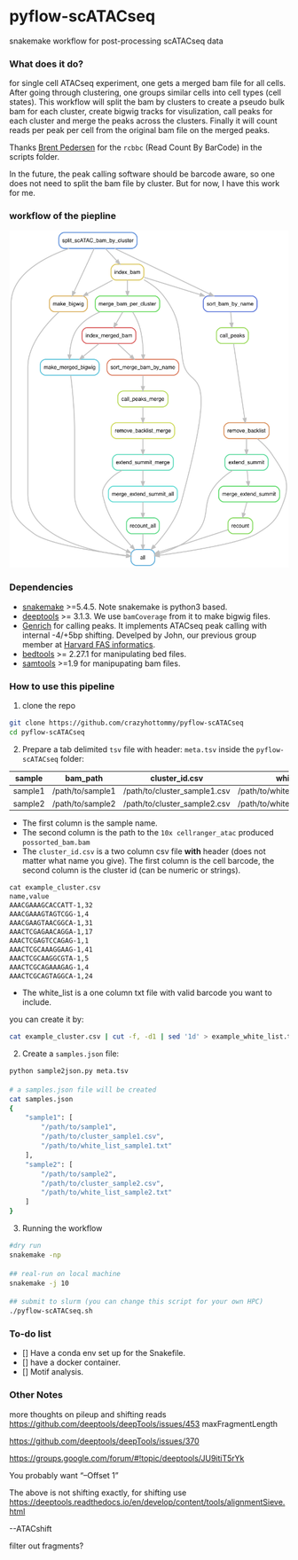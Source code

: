 # pyflow-scATACseq
snakemake workflow for post-processing scATACseq data

### What does it do?

for single cell ATACseq experiment, one gets a merged bam file for all cells. After going through clustering, one groups similar cells into cell types (cell states). This workflow will split the bam by clusters to create a pseudo bulk bam for each cluster, create bigwig tracks for visulization, call peaks for each cluster and merge the peaks across the clusters. Finally it will count reads per peak per cell from the original bam file on the merged peaks.

Thanks [Brent Pedersen](https://github.com/brentp) for the `rcbbc` (Read Count By BarCode) in the scripts folder.

In the future, the peak calling software should be barcode aware, so one does not need to split the bam file by cluster. But for now, I have this work for me.

### workflow of the piepline

![](./rulegraph.png)


### Dependencies

* [snakemake](https://snakemake.readthedocs.io/en/stable/) >=5.4.5. Note snakemake is python3 based.
* [deeptools](https://deeptools.readthedocs.io/en/develop/) >= 3.1.3. We use `bamCoverage` from it to make bigwig files.
* [Genrich](https://github.com/jsh58/Genrich) for calling peaks. It implements ATACseq peak calling with internal -4/+5bp shifting. Develped by John, our previous group member at [Harvard FAS informatics](https://informatics.fas.harvard.edu/).
* [bedtools](https://bedtools.readthedocs.io/en/latest/) >= 2.27.1 for manipulating bed files.
* [samtools](http://www.htslib.org/) >=1.9 for manipupating bam files.


### How to use this pipeline

1. clone the repo 

```bash
git clone https://github.com/crazyhottommy/pyflow-scATACseq
cd pyflow-scATACseq
```

2. Prepare a tab delimited `tsv` file with header: `meta.tsv` inside the `pyflow-scATACseq` folder:

| sample  | bam_path         | cluster_id.csv               | white_list                      | 
|---------|------------------|------------------------------|---------------------------------| 
| sample1 | /path/to/sample1 | /path/to/cluster_sample1.csv | /path/to/white_list_sample1.txt | 
| sample2 | /path/to/sample2 | /path/to/cluster_sample2.csv | /path/to/white_list_sample2.txt | 


  * The first column is the sample name.  
  * The second column is the path to the `10x cellranger_atac` produced `possorted_bam.bam`  
  * The `cluster_id.csv` is a two column csv file **with** header (does not matter what name you give). The first column is the cell barcode, the second column is the cluster id (can be numeric or strings).

```
cat example_cluster.csv
name,value
AAACGAAAGCACCATT-1,32
AAACGAAAGTAGTCGG-1,4
AAACGAAGTAACGGCA-1,31
AAACTCGAGAACAGGA-1,17
AAACTCGAGTCCAGAG-1,1
AAACTCGCAAAGGAAG-1,41
AAACTCGCAAGGCGTA-1,5
AAACTCGCAGAAAGAG-1,4
AAACTCGCAGTAGGCA-1,24
```
  * The white_list is a one column txt file with valid barcode you want to include.

you can create it by:

```bash
cat example_cluster.csv | cut -f, -d1 | sed '1d' > example_white_list.txt
```

2. Create a `samples.json` file:

```bash
python sample2json.py meta.tsv

# a samples.json file will be created
cat samples.json
{
    "sample1": [
        "/path/to/sample1",
        "/path/to/cluster_sample1.csv",
        "/path/to/white_list_sample1.txt"
    ],
    "sample2": [
        "/path/to/sample2",
        "/path/to/cluster_sample2.csv",
        "/path/to/white_list_sample2.txt"
    ]
}
```

3. Running the workflow

```bash
#dry run
snakemake -np 

## real-run on local machine
snakemake -j 10

## submit to slurm (you can change this script for your own HPC)
./pyflow-scATACseq.sh 
```


### To-do list

- [] Have a conda env set up for the Snakefile.  
- [] have a docker container.  
- [] Motif analysis.  


### Other Notes 

more thoughts on pileup and shifting reads
https://github.com/deeptools/deepTools/issues/453
maxFragmentLength

https://github.com/deeptools/deepTools/issues/370

https://groups.google.com/forum/#!topic/deeptools/JU9itiT5rYk

You probably want “–Offset 1”

The above is not shifting exactly, for shifting use
https://deeptools.readthedocs.io/en/develop/content/tools/alignmentSieve.html

--ATACshift

filter out fragments?